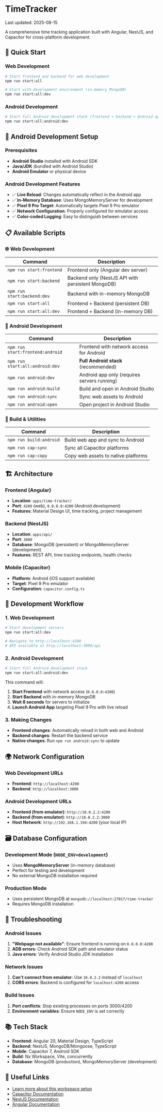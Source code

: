 # TimeTracker

Last updated: 2025-08-15

A comprehensive time tracking application built with Angular, NestJS, and Capacitor for cross-platform development.

## 🚀 Quick Start

### Web Development

```bash
# Start frontend and backend for web development
npm run start:all

# Start with development environment (in-memory MongoDB)
npm run start:all:dev
```

### Android Development

```bash
# Start full Android development stack (frontend + backend + Android app)
npm run start:all:android:dev
```

## 📱 Android Development Setup

### Prerequisites

- **Android Studio** installed with Android SDK
- **Java/JDK** (bundled with Android Studio)
- **Android Emulator** or physical device

### Android Development Features

- ✅ **Live Reload**: Changes automatically reflect in the Android app
- ✅ **In-Memory Database**: Uses MongoMemoryServer for development
- ✅ **Pixel 9 Pro Target**: Automatically targets Pixel 9 Pro emulator
- ✅ **Network Configuration**: Properly configured for emulator access
- ✅ **Color-coded Logging**: Easy to distinguish between services

## 📋 Available Scripts

### 🌐 Web Development

| Command | Description |
|---------|-------------|
| `npm run start:frontend` | Frontend only (Angular dev server) |
| `npm run start:backend` | Backend only (NestJS API with persistent MongoDB) |
| `npm run start:backend:dev` | Backend with in-memory MongoDB |
| `npm run start:all` | Frontend + Backend (persistent DB) |
| `npm run start:all:dev` | Frontend + Backend (in-memory DB) |

### 📱 Android Development

| Command | Description |
|---------|-------------|
| `npm run start:frontend:android` | Frontend with network access for Android |
| `npm run start:all:android:dev` | **Full Android stack** (recommended) |
| `npm run android:dev` | Android app only (requires servers running) |
| `npm run android:build` | Build and open in Android Studio |
| `npm run android:sync` | Sync web assets to Android |
| `npm run android:open` | Open project in Android Studio |

### 🔧 Build & Utilities

| Command | Description |
|---------|-------------|
| `npm run build:android` | Build web app and sync to Android |
| `npm run cap:sync` | Sync all Capacitor platforms |
| `npm run cap:copy` | Copy web assets to native platforms |

## 🏗️ Architecture

### Frontend (Angular)

- **Location**: `apps/time-tracker/`
- **Port**: `4200` (web), `0.0.0.0:4200` (Android development)
- **Features**: Material Design UI, time tracking, project management

### Backend (NestJS)

- **Location**: `apps/api/`
- **Port**: `3000`
- **Database**: MongoDB (persistent) or MongoMemoryServer (development)
- **Features**: REST API, time tracking endpoints, health checks

### Mobile (Capacitor)

- **Platform**: Android (iOS support available)
- **Target**: Pixel 9 Pro emulator
- **Configuration**: `capacitor.config.ts`

## 🔧 Development Workflow

### 1. Web Development

```bash
# Start development servers
npm run start:all:dev

# Navigate to http://localhost:4200
# API available at http://localhost:3000/api
```

### 2. Android Development

```bash
# Start full Android development stack
npm run start:all:android:dev
```

This command will:

1. **Start Frontend** with network access (`0.0.0.0:4200`)
2. **Start Backend** with in-memory MongoDB
3. **Wait 8 seconds** for servers to initialize
4. **Launch Android App** targeting Pixel 9 Pro with live reload

### 3. Making Changes

- **Frontend changes**: Automatically reload in both web and Android
- **Backend changes**: Restart the backend service
- **Native changes**: Run `npm run android:sync` to update

## 🌍 Network Configuration

### Web Development URLs

- **Frontend**: `http://localhost:4200`
- **Backend**: `http://localhost:3000`

### Android Development URLs

- **Frontend (from emulator)**: `http://10.0.2.2:4200`
- **Backend (from emulator)**: `http://10.0.2.2:3000`
- **Host Network**: `http://192.168.1.194:4200` (your local IP)

## 🗃️ Database Configuration

### Development Mode (`NODE_ENV=development`)

- Uses **MongoMemoryServer** (in-memory database)
- Perfect for testing and development
- No external MongoDB installation required

### Production Mode

- Uses persistent MongoDB at `mongodb://localhost:27017/time-tracker`
- Requires MongoDB installation

## 🐛 Troubleshooting

### Android Issues

1. **"Webpage not available"**: Ensure frontend is running on `0.0.0.0:4200`
2. **ADB errors**: Check Android SDK path and emulator status
3. **Java errors**: Verify Android Studio JDK installation

### Network Issues

1. **Can't connect from emulator**: Use `10.0.2.2` instead of `localhost`
2. **CORS errors**: Backend is configured for `localhost:4200` access

### Build Issues

1. **Port conflicts**: Stop existing processes on ports 3000/4200
2. **Environment variables**: Ensure `NODE_ENV` is set correctly

## 📚 Tech Stack

- **Frontend**: Angular 20, Material Design, TypeScript
- **Backend**: NestJS, MongoDB/Mongoose, TypeScript  
- **Mobile**: Capacitor 7, Android SDK
- **Build**: Nx Workspace, Vite, concurrently
- **Database**: MongoDB (production), MongoMemoryServer (development)

## 🔗 Useful Links

- [Learn more about this workspace setup](https://nx.dev/getting-started/tutorials/angular-monorepo-tutorial)
- [Capacitor Documentation](https://capacitorjs.com/docs)
- [NestJS Documentation](https://docs.nestjs.com)
- [Angular Documentation](https://angular.io/docs)
